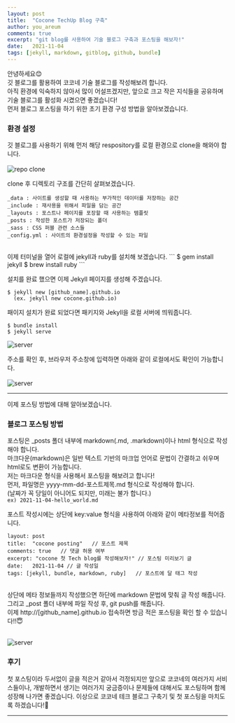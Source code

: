 ```yaml
---
layout: post
title:  "Cocone TechUp Blog 구축"
author: you_areum
comments: true
excerpt: "git blog를 사용하여 기술 블로그 구축과 포스팅을 해보자!"
date:   2021-11-04
tags: [jekyll, markdown, gitblog, github, bundle]
---
```


안녕하세요😊<br>
깃 블로그를 활용하여 코코네 기술 블로그를 작성해보려 합니다.<br>
아직 환경에 익숙하지 않아서 많이 어설프겠지만, 앞으로 크고 작은 지식들을 공유하며 기술 블로그를 활성화 시켰으면 좋겠습니다!<br>
먼저 블로그 포스팅을 하기 위한 초기 환경 구성 방법을 알아보겠습니다.<br>

<!-- 1. [초기 세팅](#1.-초기-세팅)
2. [블로그 포스팅 방법](#2.-블로그-포스팅-방법)
3. [후기](#3.-후기) -->


### 환경 설정
깃 블로그를 사용하기 위해 먼저 해당 respository를 로컬 환경으로 clone을 해와야 합니다.<br><br>
![repo clone](https://user-images.githubusercontent.com/93178834/139623172-2ea6dde4-6b58-403f-b053-f14a2b30e3d6.png)<br>

clone 후 디렉토리 구조를 간단히 살펴보겠습니다.

```
_data : 사이트를 생성할 때 사용하는 부가적인 데이터를 저장하는 공간
_include : 재사용을 위해서 파일을 담는 공간
_layouts : 포스트나 페이지를 포장할 때 사용하는 템플릿
_posts : 작성한 포스트가 저장되는 폴더
_sass : CSS 퍼블 관련 소스들
_config.yml : 사이트의 환경설정을 작성할 수 있는 파일
```
<br>
이제 터미널을 열어 로컬에 jekyll과 ruby를 설치해 보겠습니다.
```
$ gem install jekyll
$ brew install ruby
```
<br>
<!-- Jekyll은 정적인 웹사이트 생성기로 Ruby라는 언어를 기반으로 제작되었고 마크다운 방식으로 글쓰기가 가능한 도구 입니다. -->

설치를 완료 했으면 이제 Jekyll 페이지를 생성해 주겠습니다.
``` javascir
$ jekyll new [github_name].github.io
  (ex. jekyll new cocone.github.io)
```

패이지 설치가 완료 되었다면 패키지와 Jekyll을 로컬 서버에 띄워줍니다.
```
$ bundle install
$ jekyll serve
```
![server](https://user-images.githubusercontent.com/93178834/139631549-db5201b5-4afb-414b-9818-66dc32be00dd.png)<br>

주소를 확인 후, 브라우저 주소창에 입력하면 아래와 같이 로컬에서도 확인이 가능합니다.<br><br>
![server](https://user-images.githubusercontent.com/93178834/140276478-726367b8-fdb8-4081-976b-ade811396523.png)<br>



---

이제 포스팅 방법에 대해 알아보겠습니다.
### 블로그 포스팅 방법
포스팅은 _posts 폴더 내부에 markdown(.md, .markdown)이나 html 형식으로 작성해야 합니다.<br>
마크다운(markdown)은 일반 텍스트 기반의 마크업 언어로 문법이 간결하고 쉬우며 html로도 변환이 가능합니다.<br>
저는 마크다운 형식을 사용해서 포스팅을 해보려고 합니다!<br>
먼저, 파일명은 yyyy-mm-dd-포스트제목.md 형식으로 작성해야 합니다.<br>
(날짜가 꼭 당일이 아니어도 되지만, 미래는 불가 합니다.)<br>
`ex) 2021-11-04-hello_world.md`

포스트 작성시에는 상단에 key:value 형식을 사용하여 아래와 같이 메타정보를 적어줍니다.
```
layout: post
title:  "cocone posting"   // 포스트 제목
comments: true   // 댓글 허용 여부  
excerpt: "cocone 첫 Tech blog를 작성해보자!" // 포스팅 미리보기 글
date:   2021-11-04 // 글 작성일
tags: [jekyll, bundle, markdown, ruby]   // 포스트에 달 태그 작성
```
<br>
상단에 메타 정보들까지 작성했으면 하단에 markdown 문법에 맞춰 글 작성 해줍니다.<br>
그리고 _post 폴더 내부에 파일 작성 후, git push를 해줍니다.<br>
이제 http://[github_name].github.io 접속하면 방금 적은 포스팅을 확인 할 수 있습니다!!😇<br><br>

![server](https://user-images.githubusercontent.com/93178834/140290444-d09e323c-498e-4f1a-8011-b24714720db8.png)<br>

### 후기
첫 포스팅이라 두서없이 글을 적은거 같아서 걱정되지만 앞으로 코코네의 여러가지 서비스들이나, 개발하면서 생기는 여러가지 궁금증이나 문제들에 대해서도 포스팅하며 함께 성장해 나가면 좋겠습니다.
이상으로 코코네 테크 블로그 구축기 및 첫 포스팅을 마치도록 하겠습니다!🧡

---
